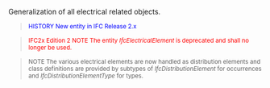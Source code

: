 Generalization of all electrical related objects.

> <font color="#0000FF"><small>HISTORY New entity in IFC
      Release 2.x</small></font>
> 


> <font color="#FF0000"><small>IFC2x Edition 2 NOTE The entity
      <i>IfcElectricalElement</i> is deprecated and shall no
      longer be used.</small></font>
> 


> <small>NOTE  The various electrical elements are
      now handled as distribution elements and class definitions
      are provided by subtypes of <i>IfcDistributionElement</i>
      for occurrences and <i>IfcDistributionElementType</i> for
      types.</small>
>